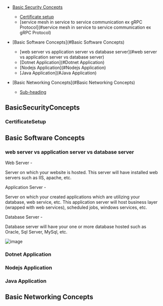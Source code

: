 - [Basic Security Concepts](#BasicSecurityConcepts)
  * [Certificate setup](#CertificateSetup)
  * [service mesh in service to service communication ex gRPC Protocol](#service mesh in service to service communication ex gRPC Protocol)
 
- [Basic Software Concepts](#Basic Software Concepts)
  * [web server vs application server vs database server](#web server vs application server vs database server)
  * [Dotnet Application](#Dotnet Application)
  * [Nodejs Application](#Nodejs Application)
  * [Java Application](#Java Application)

- [Basic Networking Concepts](#Basic Networking Concepts)
  * [Sub-heading](#sub-heading-2)
  


## BasicSecurityConcepts


### CertificateSetup



## Basic Software Concepts


### web server vs application server vs database server

Web Server -

Server on which your website is hosted. This server will have installed web servers such as IIS, apache, etc.

Application Server -

Server on which your created applications which are utilizing your database, web service, etc. This application server will host business layer (wrapped with web services), scheduled jobs, windows services, etc.

Database Server -

Database server will have your one or more database hosted such as Oracle, Sql Server, MySql, etc.


![image](https://user-images.githubusercontent.com/29191813/227700803-5e4fae38-16d8-4a05-9a0f-d57ce0d38890.png)

### Dotnet Application


### Nodejs Application


### Java Application

## Basic Networking Concepts


